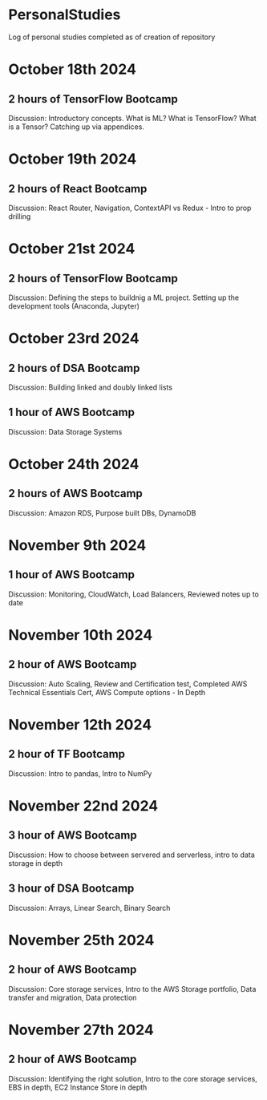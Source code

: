 # PersonalStudies
Log of personal studies completed as of creation of repository

# October 18th 2024
## 2 hours of TensorFlow Bootcamp
Discussion:
Introductory concepts. What is ML? What is TensorFlow? What is a Tensor?
Catching up via appendices.

# October 19th 2024
## 2 hours of React Bootcamp
Discussion:
React Router, Navigation, 
ContextAPI vs Redux - Intro to prop drilling

# October 21st 2024
## 2 hours of TensorFlow Bootcamp
Discussion:
Defining the steps to buildnig a ML project.
Setting up the development tools (Anaconda, Jupyter)

# October 23rd 2024
## 2 hours of DSA Bootcamp
Discussion:
Building linked and doubly linked lists

## 1 hour of AWS Bootcamp
Discussion:
Data Storage Systems

# October 24th 2024
## 2 hours of AWS Bootcamp
Discussion:
Amazon RDS, Purpose built DBs, DynamoDB

# November 9th 2024
## 1 hour of AWS Bootcamp
Discussion:
Monitoring, CloudWatch, Load Balancers, 
Reviewed notes up to date

# November 10th 2024
## 2 hour of AWS Bootcamp
Discussion:
Auto Scaling, Review and Certification test, 
Completed AWS Technical Essentials Cert, 
AWS Compute options - In Depth

# November 12th 2024
## 2 hour of TF Bootcamp
Discussion:
Intro to pandas, Intro to NumPy

# November 22nd 2024
## 3 hour of AWS Bootcamp
Discussion:
How to choose between servered and serverless, intro to data storage in depth

## 3 hour of DSA Bootcamp
Discussion:
Arrays, Linear Search, Binary Search

# November 25th 2024
## 2 hour of AWS Bootcamp
Discussion:
Core storage services, 
Intro to the AWS Storage portfolio, 
Data transfer and migration, 
Data protection

# November 27th 2024
## 2 hour of AWS Bootcamp
Discussion:
Identifying the right solution, 
Intro to the core storage services, 
EBS in depth, 
EC2 Instance Store in depth
